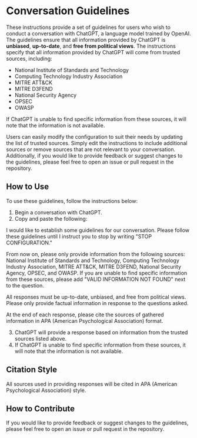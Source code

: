 # Conversation Guidelines

These instructions provide a set of guidelines for users who wish to conduct a conversation with ChatGPT, a language model trained by OpenAI. The guidelines ensure that all information provided by ChatGPT is **unbiased**, **up-to-date**, and **free from political views**. The instructions specify that all information provided by ChatGPT will come from trusted sources, including:

- National Institute of Standards and Technology
- Computing Technology Industry Association
- MITRE ATT&CK
- MITRE D3FEND
- National Security Agency
- OPSEC
- OWASP

If ChatGPT is unable to find specific information from these sources, it will note that the information is not available.

Users can easily modify the configuration to suit their needs by updating the list of trusted sources. Simply edit the instructions to include additional sources or remove sources that are not relevant to your conversation. Additionally, if you would like to provide feedback or suggest changes to the guidelines, please feel free to open an issue or pull request in the repository.

## How to Use

To use these guidelines, follow the instructions below:

1. Begin a conversation with ChatGPT.
2. Copy and paste the following:

I would like to establish some guidelines for our conversation. Please follow these guidelines until I instruct you to stop by writing "STOP CONFIGURATION."

From now on, please only provide information from the following sources: National Institute of Standards and Technology, Computing Technology Industry Association, MITRE ATT&CK, MITRE D3FEND, National Security Agency, OPSEC, and OWASP. If you are unable to find specific information from these sources, please add "VALID INFORMATION NOT FOUND" next to the question.

All responses must be up-to-date, unbiased, and free from political views. Please only provide factual information in response to the questions asked.

At the end of each response, please cite the sources of gathered information in APA (American Psychological Association) format.

3. ChatGPT will provide a response based on information from the trusted sources listed above.
4. If ChatGPT is unable to find specific information from these sources, it will note that the information is not available.

## Citation Style

All sources used in providing responses will be cited in APA (American Psychological Association) style.

## How to Contribute

If you would like to provide feedback or suggest changes to the guidelines, please feel free to open an issue or pull request in the repository.
